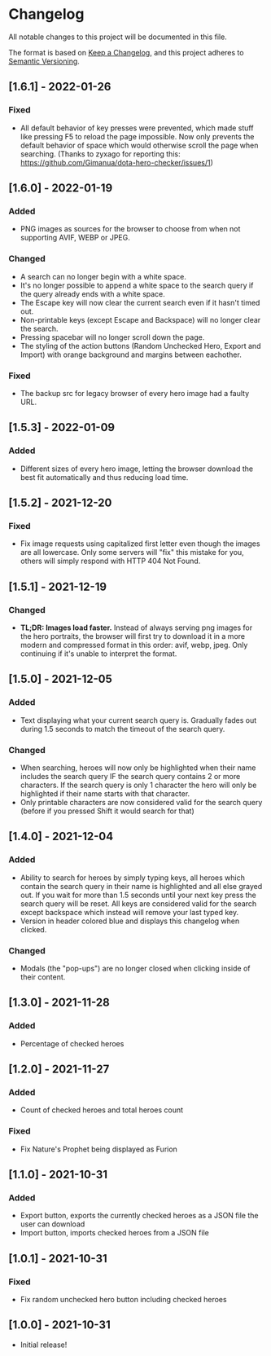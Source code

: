 # Changelog
All notable changes to this project will be documented in this file.

The format is based on [Keep a Changelog](https://keepachangelog.com/en/1.0.0/),
and this project adheres to [Semantic Versioning](https://semver.org/spec/v2.0.0.html).

## [1.6.1] - 2022-01-26
### Fixed
- All default behavior of key presses were prevented, which made stuff like pressing F5 to reload the page impossible. Now only prevents the default behavior of space which would otherwise scroll the page when searching. (Thanks to zyxago for reporting this: https://github.com/Gimanua/dota-hero-checker/issues/1)

## [1.6.0] - 2022-01-19
### Added
- PNG images as sources for the browser to choose from when not supporting AVIF, WEBP or JPEG.

### Changed
- A search can no longer begin with a white space.
- It's no longer possible to append a white space to the search query if the query already ends with a white space.
- The Escape key will now clear the current search even if it hasn't timed out.
- Non-printable keys (except Escape and Backspace) will no longer clear the search.
- Pressing spacebar will no longer scroll down the page.
- The styling of the action buttons (Random Unchecked Hero, Export and Import) with orange background and margins between eachother.

### Fixed
- The backup src for legacy browser of every hero image had a faulty URL.

## [1.5.3] - 2022-01-09
### Added
- Different sizes of every hero image, letting the browser download the best fit automatically and thus reducing load time.

## [1.5.2] - 2021-12-20
### Fixed
- Fix image requests using capitalized first letter even though the images are all lowercase. Only some servers will "fix" this mistake for you, others will simply respond with HTTP 404 Not Found.

## [1.5.1] - 2021-12-19
### Changed
- **TL;DR: Images load faster.** Instead of always serving png images for the hero portraits, the browser will first try to download it in a more modern and compressed format in this order: avif, webp, jpeg. Only continuing if it's unable to interpret the format. 

## [1.5.0] - 2021-12-05
### Added
- Text displaying what your current search query is. Gradually fades out during 1.5 seconds to match the timeout of the search query.

### Changed
- When searching, heroes will now only be highlighted when their name includes the search query IF the search query contains 2 or more characters. If the search query is only 1 character the hero will only be highlighted if their name starts with that character.
- Only printable characters are now considered valid for the search query (before if you pressed Shift it would search for that)

## [1.4.0] - 2021-12-04
### Added
- Ability to search for heroes by simply typing keys, all heroes which contain the search query in their name is highlighted
and all else grayed out.
If you wait for more than 1.5 seconds until your next key press the search query will be reset.
All keys are considered valid for the search except backspace which instead will remove your last typed key.
- Version in header colored blue and displays this changelog when clicked.

### Changed
- Modals (the "pop-ups") are no longer closed when clicking inside of their content.

## [1.3.0] - 2021-11-28
### Added
- Percentage of checked heroes

## [1.2.0] - 2021-11-27
### Added
- Count of checked heroes and total heroes count

### Fixed
- Fix Nature's Prophet being displayed as Furion

## [1.1.0] - 2021-10-31
### Added
- Export button, exports the currently checked heroes as a JSON file the user can download
- Import button, imports checked heroes from a JSON file

## [1.0.1] - 2021-10-31
### Fixed
- Fix random unchecked hero button including checked heroes

## [1.0.0] - 2021-10-31
- Initial release!